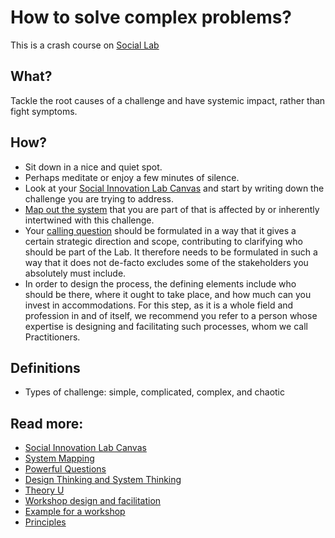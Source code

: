 # How to solve complex problems?
This is a crash course on [Social Lab](https://www.collaboratiohelvetica.ch/en/blog/2020/4/15/social-innovation-lab-canvas)

## What?
Tackle the root causes of a challenge and have systemic impact, rather than fight symptoms.

## How?
* Sit down in a nice and quiet spot.
* Perhaps meditate or enjoy a few minutes of silence.
* Look at your [Social Innovation Lab Canvas](https://static1.squarespace.com/static/58ba9bbdd1758e6cdb80fb67/t/5ea9360ee8098b7653285cd1/1588147727365/Social_Innovation_Lab_Canvas--Nov2019.pdf) and start by writing down the challenge you are trying to address.
* [Map out the system](https://www.collaboratiohelvetica.ch/en/blog/2019/10/18/system-mapping) that you are part of that is affected by or inherently intertwined with this challenge.
* Your [calling question](https://www.collaboratiohelvetica.ch/en/blog/2019/11/26/the-art-of-powerful-calling-and-guiding-questions) should be formulated in a way that it gives a certain strategic direction and scope, contributing to clarifying who should be part of the Lab. It therefore needs to be formulated in such a way that it does not de-facto excludes some of the stakeholders you absolutely must include.
* In order to design the process, the defining elements include who should be there, where it ought to take place, and how much can you invest in accommodations. For this step, as it is a whole field and profession in and of itself, we recommend you refer to a person whose expertise is designing and facilitating such processes, whom we call Practitioners.

## Definitions
* Types of challenge: simple, complicated, complex, and chaotic

## Read more:
* [Social Innovation Lab Canvas](https://www.collaboratiohelvetica.ch/en/blog/2020/4/15/social-innovation-lab-canvas)
* [System Mapping](https://www.collaboratiohelvetica.ch/en/blog/2019/10/18/system-mapping)
* [Powerful Questions](https://www.collaboratiohelvetica.ch/en/blog/2019/11/26/the-art-of-powerful-calling-and-guiding-questions)
* [Design Thinking and System Thinking](https://businessinnovation.design/blog/2018/4/25/systems-thinking-is-the-new-design-thinking)
* [Theory U](https://www.presencing.org/aboutus/theory-u)
* [Workshop design and facilitation](https://www.collaboratiohelvetica.ch/services-2/2019/2/17/workshop-design-and-facilitation)
* [Example for a workshop](https://static1.squarespace.com/static/58ba9bbdd1758e6cdb80fb67/t/5df100a6d5d15f7ed7b4c3dd/1576075431051/A+spark+for+change+-+Gender+Dialogue+2019.pdf)
* [Principles](https://www.collaboratiohelvetica.ch/en/our-principles)
